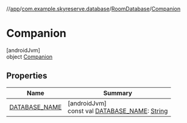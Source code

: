 //[app](../../../../index.md)/[com.example.skyreserve.database](../../index.md)/[RoomDatabase](../index.md)/[Companion](index.md)

# Companion

[androidJvm]\
object [Companion](index.md)

## Properties

| Name | Summary |
|---|---|
| [DATABASE_NAME](-d-a-t-a-b-a-s-e_-n-a-m-e.md) | [androidJvm]<br>const val [DATABASE_NAME](-d-a-t-a-b-a-s-e_-n-a-m-e.md): [String](https://kotlinlang.org/api/latest/jvm/stdlib/kotlin/-string/index.html) |
